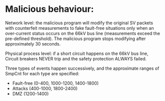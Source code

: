 # Malicious behaviour:

Network level: the malicious program will modify the original SV packets with counterfeit measurements to fake fault-free situations only when an over-current status occurs on the 66kV bus line (measurements exceed the pre-defined threshold). The malicious program stops modifying after approximately 30 seconds.

Physical process level: if a short circuit happens on the 66kV bus line, Circuit breakers NEVER trip and the safety protection ALWAYS failed.

Three types of events happen successively, and the approximate ranges of SmpCnt for each type are specified: 
- Fault-free (0-400, 1000-1200, 1400-1800)
- Attacks (400-1000, 1800-2400)
- DMZ (1200-1400)